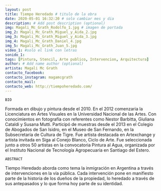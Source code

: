 ```yaml
---
layout: post
title: Tiempo Heredado # titulo de la obra
date: 2020-05-01 16:32:20 # solo cambiar mes y dia
description: # Add post description (optional)
img: Magali_Mc_Grath_Rodolfo_1.jpg # imagen de portada
img_2: Magali_Mc_Grath_Miguel_y_Aida_2.jpg
img_3: Magali_Mc_Grath_Miguel_y_Aida_3.jpg
img_4: Magali_Mc_Grath_Daniel_4.jpg
img_5: Magali_Mc_Grath_Juan_5.jpg
video_1: #solo el link con letras
sonido_1:
tags: [Pintura, Stencil, Arte publico, Intervencion, Arquitectura]
author: # Add name author (optional)
artista: Magali Mc Grath
contacto_facebook:
contacto_instagram: magamcgrath
contacto_mail:
contacto_web: http://tiempoheredado.com/
---
```


`BIO`

Formada en dibujo y pintura desde el 2010. En el 2012 comenzaria la Licenciatura en Artes Visuales en la Universidad Nacional de las Artes. Con conocimientos en fotografía con referentes como Nestor Barbitta, Giuliana Cataldi y Susana Mutti. Participó de muestras desde el 2013 en el Colegio de Abogados de San Isidro, en el Museo de San Fernando, en la Subsecretaría de Cultura de Tigre. Fue artista destacada en Artexchange y artista invitada en Siga al Conejo Blanco, Ciclo de Arte. Fue seleccionada junto a otros 50 artistas en la convocatoria Pintura al Agua, organizada por el Instituto Nacional de Tecnología Agropecuaria en Santiago del Estero.


`ABSTRACT`

Tiempo Heredado aborda como tema la inmigración en Argentina a través de intervenciones en la vía pública. Cada intervención pone en manifiesto parte de la historia de los dueños de la propiedad, lo heredado a través de sus antepasados y lo que forma hoy parte de su identidad.
